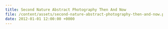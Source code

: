 ```yaml
---
title: Second Nature Abstract Photography Then And Now
file: /content/assets/second-nature-abstract-photography-then-and-now.pdf
date: 2012-01-01 12:00:00 +0000
---
```

